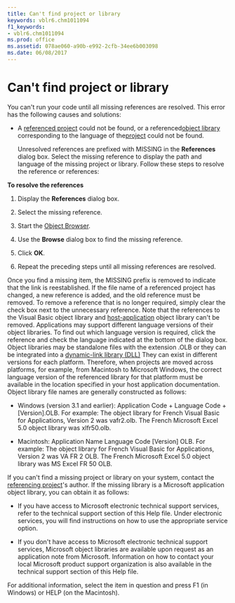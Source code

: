 ```yaml
---
title: Can't find project or library
keywords: vblr6.chm1011094
f1_keywords:
- vblr6.chm1011094
ms.prod: office
ms.assetid: 078ae060-a90b-e992-2cfb-34ee6b003098
ms.date: 06/08/2017
---
```



# Can't find project or library

You can't run your code until all missing references are resolved. This error has the following causes and solutions:



- A [referenced project](vbe-glossary.md) could not be found, or a referenced[object library](vbe-glossary.md) corresponding to the language of the[project](vbe-glossary.md) could not be found.
    
    Unresolved references are prefixed with MISSING in the **References** dialog box. Select the missing reference to display the path and language of the missing project or library. Follow these steps to resolve the reference or references:
    

 **To resolve the references**


1. Display the **References** dialog box.
    
2. Select the missing reference.
    
3. Start the [Object Browser](vbe-glossary.md).
    
4. Use the **Browse** dialog box to find the missing reference.
    
5. Click **OK**.
    
6. Repeat the preceding steps until all missing references are resolved.
    

Once you find a missing item, the MISSING prefix is removed to indicate that the link is reestablished. If the file name of a referenced project has changed, a new reference is added, and the old reference must be removed.
To remove a reference that is no longer required, simply clear the check box next to the unnecessary reference. Note that the references to the Visual Basic object library and [host-application](vbe-glossary.md) object library can't be removed.
Applications may support different language versions of their object libraries. To find out which language version is required, click the reference and check the language indicated at the bottom of the dialog box.
Object libraries may be standalone files with the extension .OLB or they can be integrated into a [dynamic-link library (DLL)](vbe-glossary.md) They can exist in different versions for each platform. Therefore, when projects are moved across platforms, for example, from Macintosh to Microsoft Windows, the correct language version of the referenced library for that platform must be available in the location specified in your host application documentation.
Object library file names are generally constructed as follows:


- Windows (version 3.1 and earlier): Application Code + Language Code + [Version].OLB. For example: The object library for French Visual Basic for Applications, Version 2 was vafr2.olb. The French Microsoft Excel 5.0 object library was xlfr50.olb.
    
- Macintosh: Application Name Language Code [Version] OLB. For example: The object library for French Visual Basic for Applications, Version 2 was VA FR 2 OLB. The French Microsoft Excel 5.0 object library was MS Excel FR 50 OLB.
    

If you can't find a missing project or library on your system, contact the [referencing project](vbe-glossary.md)'s author. If the missing library is a Microsoft application object library, you can obtain it as follows:


- If you have access to Microsoft electronic technical support services, refer to the technical support section of this Help file. Under electronic services, you will find instructions on how to use the appropriate service option.
    
- If you don't have access to Microsoft electronic technical support services, Microsoft object libraries are available upon request as an application note from Microsoft. Information on how to contact your local Microsoft product support organization is also available in the technical support section of this Help file.
    

For additional information, select the item in question and press F1 (in Windows) or HELP (on the Macintosh).

